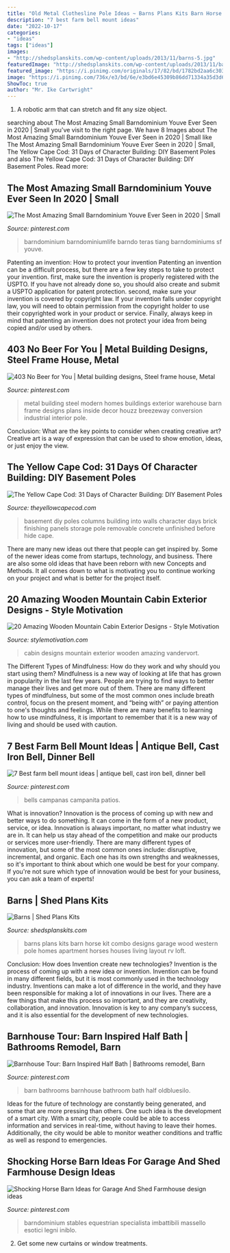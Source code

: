 ```yaml
---
title: "Old Metal Clothesline Pole Ideas ~ Barns Plans Kits Barn Horse Kit Combo Designs Garage Wood Western Pole Homes Apartment Horses Houses Living Layout Rv Loft"
description: "7 best farm bell mount ideas"
date: "2022-10-17"
categories:
- "ideas"
tags: ["ideas"]
images:
- "http://shedsplanskits.com/wp-content/uploads/2013/11/barns-5.jpg"
featuredImage: "http://shedsplanskits.com/wp-content/uploads/2013/11/barns-5.jpg"
featured_image: "https://i.pinimg.com/originals/17/82/bd/1782bd2aa6c30373e236317cbefa021c.jpg"
image: "https://i.pinimg.com/736x/e3/bd/6e/e3bd6e45309b86dd71334a35d3d61ba5--warehouse-google-metal-buildings.jpg"
ShowToc: true
author: "Mr. Ike Cartwright"
---
```



1. A robotic arm that can stretch and fit any size object.

	

		
searching about The Most Amazing Small Barndominium Youve Ever Seen in 2020 | Small you've visit to the right page. We have 8 Images about The Most Amazing Small Barndominium Youve Ever Seen in 2020 | Small like The Most Amazing Small Barndominium Youve Ever Seen in 2020 | Small, The Yellow Cape Cod: 31 Days of Character Building: DIY Basement Poles and also The Yellow Cape Cod: 31 Days of Character Building: DIY Basement Poles. Read more:
		
    
## The Most Amazing Small Barndominium Youve Ever Seen In 2020 | Small

<img loading=lazy src="https://i.pinimg.com/736x/b9/d6/d2/b9d6d2b5b1081114dea5fb6b5b48e2dc.jpg" onerror="this.onerror=null;this.src='https://tse4.mm.bing.net/th?id=OIP.EgWraMVd4ulrJIjvHCFhQwHaJ4&amp;pid=15.1';" alt="The Most Amazing Small Barndominium Youve Ever Seen in 2020 | Small">

_Source: pinterest.com_

>barndominium barndominiumlife barndo teras tiang barndominiums sf youve. 

	

Patenting an invention: How to protect your invention
Patenting an invention can be a difficult process, but there are a few key steps to take to protect your invention. first, make sure the invention is properly registered with the USPTO. If you have not already done so, you should also create and submit a USPTO application for patent protection. second, make sure your invention is covered by copyright law. If your invention falls under copyright law, you will need to obtain permission from the copyright holder to use their copyrighted work in your product or service. Finally, always keep in mind that patenting an invention does not protect your idea from being copied and/or used by others.

    
## 403 No Beer For You | Metal Building Designs, Steel Frame House, Metal

<img loading=lazy src="https://i.pinimg.com/736x/e3/bd/6e/e3bd6e45309b86dd71334a35d3d61ba5--warehouse-google-metal-buildings.jpg" onerror="this.onerror=null;this.src='https://tse2.mm.bing.net/th?id=OIP.At7iAzVAYraDPUZ9vmzP9gHaF7&amp;pid=15.1';" alt="403 No Beer for You | Metal building designs, Steel frame house, Metal">

_Source: pinterest.com_

>metal building steel modern homes buildings exterior warehouse barn frame designs plans inside decor houzz breezeway conversion industrial interior pole. 

	

Conclusion: What are the key points to consider when creating creative art?
Creative art is a way of expression that can be used to show emotion, ideas, or just enjoy the view.

    
## The Yellow Cape Cod: 31 Days Of Character Building: DIY Basement Poles

<img loading=lazy src="http://2.bp.blogspot.com/-rSC1tagNYpc/Tq6BCzNEk2I/AAAAAAAACjI/j9drUQlkU6s/s1600/DSC06992.JPG" onerror="this.onerror=null;this.src='https://tse4.mm.bing.net/th?id=OIP.LHikfOYfN-VcXRyjZn8ZNgHaFj&amp;pid=15.1';" alt="The Yellow Cape Cod: 31 Days of Character Building: DIY Basement Poles">

_Source: theyellowcapecod.com_

>basement diy poles columns building into walls character days brick finishing panels storage pole removable concrete unfinished before hide cape. 

	

There are many new ideas out there that people can get inspired by. Some of the newer ideas come from startups, technology, and business. There are also some old ideas that have been reborn with new Concepts and Methods. It all comes down to what is motivating you to continue working on your project and what is better for the project itself.

    
## 20 Amazing Wooden Mountain Cabin Exterior Designs - Style Motivation

<img loading=lazy src="http://www.stylemotivation.com/wp-content/uploads/2016/01/cabin-19-620x413.jpg" onerror="this.onerror=null;this.src='https://tse4.mm.bing.net/th?id=OIP.0LE-cM-IPXcczwC4wJqFkAHaE7&amp;pid=15.1';" alt="20 Amazing Wooden Mountain Cabin Exterior Designs - Style Motivation">

_Source: stylemotivation.com_

>cabin designs mountain exterior wooden amazing vandervort. 

	

The Different Types of Mindfulness: How do they work and why should you start using them?
Mindfulness is a new way of looking at life that has grown in popularity in the last few years. People are trying to find ways to better manage their lives and get more out of them. There are many different types of mindfulness, but some of the most common ones include breath control, focus on the present moment, and “being with” or paying attention to one's thoughts and feelings. While there are many benefits to learning how to use mindfulness, it is important to remember that it is a new way of living and should be used with caution.

    
## 7 Best Farm Bell Mount Ideas | Antique Bell, Cast Iron Bell, Dinner Bell

<img loading=lazy src="https://i.pinimg.com/474x/8c/2a/ba/8c2aba5fb7acb7d3cdc45b1dce7379c4.jpg?nii=t" onerror="this.onerror=null;this.src='https://tse4.mm.bing.net/th?id=OIP.rvDMKr8gNZC7R94nufadUgAAAA&amp;pid=15.1';" alt="7 Best farm bell mount ideas | antique bell, cast iron bell, dinner bell">

_Source: pinterest.com_

>bells campanas campanita patios. 

	

What is innovation?
Innovation is the process of coming up with new and better ways to do something. It can come in the form of a new product, service, or idea. Innovation is always important, no matter what industry we are in. It can help us stay ahead of the competition and make our products or services more user-friendly.
There are many different types of innovation, but some of the most common ones include: disruptive, incremental, and organic. Each one has its own strengths and weaknesses, so it's important to think about which one would be best for your company. If you're not sure which type of innovation would be best for your business, you can ask a team of experts!

    
## Barns | Shed Plans Kits

<img loading=lazy src="http://shedsplanskits.com/wp-content/uploads/2013/11/barns-5.jpg" onerror="this.onerror=null;this.src='https://tse3.mm.bing.net/th?id=OIP.zAAplRS1-i_-mClGFV0G2AHaEX&amp;pid=15.1';" alt="Barns | Shed Plans Kits">

_Source: shedsplanskits.com_

>barns plans kits barn horse kit combo designs garage wood western pole homes apartment horses houses living layout rv loft. 

	

Conclusion: How does Invention create new technologies?
Invention is the process of coming up with a new idea or invention. Invention can be found in many different fields, but it is most commonly used in the technology industry. Inventions can make a lot of difference in the world, and they have been responsible for making a lot of innovations in our lives. There are a few things that make this process so important, and they are creativity, collaboration, and innovation. Innovation is key to any company’s success, and it is also essential for the development of new technologies.

    
## Barnhouse Tour: Barn Inspired Half Bath | Bathrooms Remodel, Barn

<img loading=lazy src="https://i.pinimg.com/originals/17/82/bd/1782bd2aa6c30373e236317cbefa021c.jpg" onerror="this.onerror=null;this.src='https://tse3.mm.bing.net/th?id=OIP.rgetYMfL7jBYVT2h1tXWOgHaLH&amp;pid=15.1';" alt="Barnhouse Tour: Barn Inspired Half Bath | Bathrooms remodel, Barn">

_Source: pinterest.com_

>barn bathrooms barnhouse bathroom bath half oldbluesilo. 

	

Ideas for the future of technology are constantly being generated, and some that are more pressing than others. One such idea is the development of a smart city. With a smart city, people could be able to access information and services in real-time, without having to leave their homes. Additionally, the city would be able to monitor weather conditions and traffic as well as respond to emergencies.

    
## Shocking Horse Barn Ideas For Garage And Shed Farmhouse Design Ideas

<img loading=lazy src="https://i.pinimg.com/736x/8f/e5/c5/8fe5c50d48b5bec55a10c5bdb31239e1.jpg" onerror="this.onerror=null;this.src='https://tse2.mm.bing.net/th?id=OIP.XxokYrL6bu9GpUqdmwHw4QHaJA&amp;pid=15.1';" alt="Shocking Horse Barn Ideas for Garage And Shed Farmhouse design ideas">

_Source: pinterest.com_

>barndominium stables equestrian specialista imbattibili massello esotici legni iniblo. 

	

2. Get some new curtains or window treatments.

